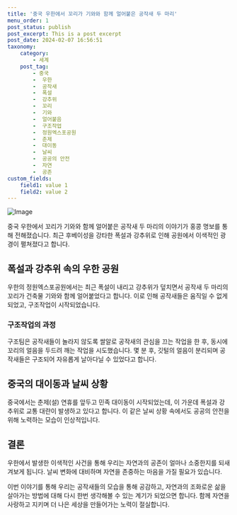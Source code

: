 ```yaml
---
title: '중국 우한에서 꼬리가 기와와 함께 얼어붙은 공작새 두 마리'
menu_order: 1
post_status: publish
post_excerpt: This is a post excerpt
post_date: 2024-02-07 16:56:51
taxonomy:
    category:
        - 세계
    post_tag:
        - 중국
        -  우한
        -  공작새
        -  폭설
        -  강추위
        -  꼬리
        -  기와
        -  얼어붙음
        -  구조작업
        -  정원엑스포공원
        -  춘제
        -  대이동
        -  날씨
        -  공공의 안전
        -  자연
        -  공존
custom_fields:
    field1: value 1
    field2: value 2
---
```


![Image](https://imgnews.pstatic.net/image/001/2024/02/07/AKR20240207088100074_01_i_P4_20240207115707503.jpg?type=w647)


중국 우한에서 꼬리가 기와와 함께 얼어붙은 공작새 두 마리의 이야기가 홍콩 명보를 통해 전해졌습니다. 최근 후베이성을 강타한 폭설과 강추위로 인해 공원에서 이색적인 광경이 펼쳐졌다고 합니다. 

## 폭설과 강추위 속의 우한 공원
우한의 정원엑스포공원에서는 최근 폭설이 내리고 강추위가 덮치면서 공작새 두 마리의 꼬리가 건축물 기와와 함께 얼어붙었다고 합니다. 이로 인해 공작새들은 움직일 수 없게 되었고, 구조작업이 시작되었습니다.

### 구조작업의 과정
구조팀은 공작새들이 놀라지 않도록 쌀알로 공작새의 관심을 끄는 작업을 한 후, 동시에 꼬리의 얼음을 두드려 깨는 작업을 시도했습니다. 몇 분 후, 깃털의 얼음이 분리되며 공작새들은 구조되어 자유롭게 날아다닐 수 있었다고 합니다.

## 중국의 대이동과 날씨 상황
중국에서는 춘제(설) 연휴를 앞두고 민족 대이동이 시작되었는데, 이 가운데 폭설과 강추위로 교통 대란이 발생하고 있다고 합니다. 이 같은 날씨 상황 속에서도 공공의 안전을 위해 노력하는 모습이 인상적입니다.

## 결론
우한에서 발생한 이색적인 사건을 통해 우리는 자연과의 공존이 얼마나 소중한지를 되새겨보게 됩니다. 날씨 변화에 대비하며 자연을 존중하는 마음을 가질 필요가 있습니다.

이번 이야기를 통해 우리는 공작새들의 모습을 통해 공감하고, 자연과의 조화로운 삶을 살아가는 방법에 대해 다시 한번 생각해볼 수 있는 계기가 되었으면 합니다. 함께 자연을 사랑하고 지키며 더 나은 세상을 만들어가는 노력이 절실합니다.

